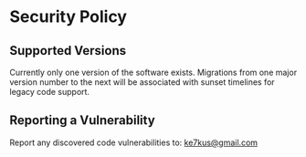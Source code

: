 # Security Policy

## Supported Versions

Currently only one version of the software exists.  Migrations from one major version number to the next will be associated with sunset timelines for legacy code support.

## Reporting a Vulnerability

Report any discovered code vulnerabilities to: ke7kus@gmail.com
